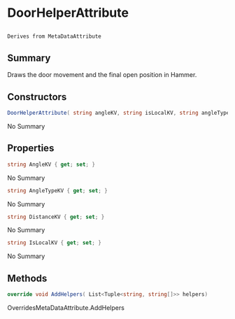 # DoorHelperAttribute

## 
```c#
Derives from MetaDataAttribute
```

## Summary

Draws the door movement and the final open position in Hammer.
## Constructors

```c#
DoorHelperAttribute( string angleKV, string isLocalKV, string angleTypeKV, string distanceKV) 
```
No Summary
## Properties

```c#
string AngleKV { get; set; } 
```
No Summary
```c#
string AngleTypeKV { get; set; } 
```
No Summary
```c#
string DistanceKV { get; set; } 
```
No Summary
```c#
string IsLocalKV { get; set; } 
```
No Summary
## Methods

```c#
override void AddHelpers( List<Tuple<string, string[]>> helpers) 
```
OverridesMetaDataAttribute.AddHelpers
